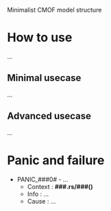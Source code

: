 Minimalist CMOF model structure

# How to use

...

## Minimal usecase

...

## Advanced usecase

...

# Panic and failure

* PANIC_###0# - ...
    * Context : __###.rs/###()__
    * Info : ...
    * Cause : ...
